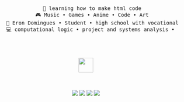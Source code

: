 <div align="center">
<br><br>
<pre>
    📖 learning how to make html code
    🎮 Music • Games • Anime • Code • Art
    💼 Eron Domingues • Student • high school with vocational course
    💻 computational logic • project and systems analysis • computer Science
    
</pre>
<br><br>
<img src="https://raw.githubusercontent.com/innng/innng/master/assets/kyubey.gif" height="40" />
<br><br><br>
    
[![](https://img.shields.io/badge/linkedin-0a66c2)](http://linkedin.com/in/ingridrosselis)
[![](https://img.shields.io/badge/Whatsapp-0031210)](https://wa.me/+55(45)988055748)
[![](https://img.shields.io/badge/Instagram-ff66ab)](https://www.instagram.com/gabss.nb/?next=%2F)
[![](https://img.shields.io/badge/Email-FF0000)](mailto:gabriellaa.nicolibuss@gmail.com)

</div>
